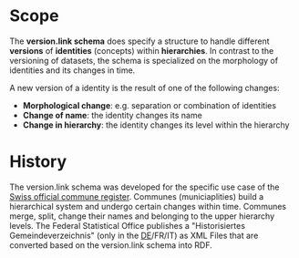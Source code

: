 # Scope
The **version.link schema** does specify a structure to handle different **versions** of **identities** (concepts) within **hierarchies**. In contrast to the versioning of datasets, the schema is specialized on the morphology of identities and its changes in time. 

A new version of a identity is the result of one of the following changes:

* **Morphological change**: e.g. separation or combination of identities
* **Change of name**: the identity changes its name
* **Change in hierarchy**: the identity changes its level within the hierarchy

# History
The version.link schema was developed for the specific use case of the [Swiss official commune register](https://www.bfs.admin.ch/bfs/en/home/basics/swiss-official-commune-register.html). Communes (municiaplities) build a hierarchical system and undergo certain changes within time. Communes merge, split, change their names and belonging to the upper hierarchy levels. The Federal Statistical Office publishes a "Historisiertes Gemeindeverzeichnis" (only in the [DE](https://www.bfs.admin.ch/bfs/de/home/grundlagen/agvch/historisiertes-gemeindeverzeichnis.html)/FR/IT) as XML Files that are converted based on the version.link schema into RDF.
